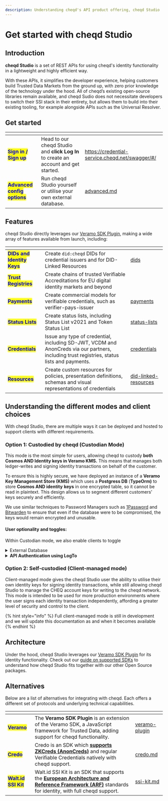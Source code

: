 ```yaml
---
description: Understanding cheqd's API product offering, cheqd Studio
---
```


# Get started with cheqd Studio

## Introduction

**cheqd Studio** is a set of REST APIs for using cheqd's identity functionality in a lightweight and highly efficient way.&#x20;

With these APIs, it simplifies the developer experience, helping customers build Trusted Data Markets from the ground up, with zero prior knowledge of the technology under the hood. All of cheqd’s existing open-source libraries remain available, and cheqd Sudio does not necessitate developers to switch their SSI stack in their entirety, but allows them to build into their existing tooling, for example alongside APIs such as the Universal Resolver.

## Get started

<table data-view="cards"><thead><tr><th></th><th></th><th data-hidden data-card-target data-type="content-ref"></th></tr></thead><tbody><tr><td><mark style="color:blue;"><strong>Sign in / Sign up</strong></mark></td><td>Head to our cheqd Studio and <strong>click Log In</strong> to create an account and get started.</td><td><a href="https://credential-service.cheqd.net/swagger/#/">https://credential-service.cheqd.net/swagger/#/</a></td></tr><tr><td><mark style="color:blue;"><strong>Advanced config options</strong></mark></td><td>Run cheqd Studio yourself or utilise your own external database.</td><td><a href="advanced.md">advanced.md</a></td></tr></tbody></table>

## Features

cheqd Studio directly leverages our [Veramo SDK Plugin](https://github.com/cheqd/did-provider-cheqd), making a wide array of features available from launch, including:

<table data-view="cards"><thead><tr><th></th><th></th><th data-hidden data-card-target data-type="content-ref"></th></tr></thead><tbody><tr><td><mark style="color:blue;"><strong>DIDs and Identity Keys</strong></mark></td><td>Create <code>did:cheqd</code> DIDs for credential issuers and for DID-Linked Resources</td><td><a href="../../credential-service/dids/">dids</a></td></tr><tr><td><mark style="color:blue;"><strong>Trust Registries</strong></mark></td><td>Create chains of trusted Verifiable Accreditations for EU digital identity markets and beyond</td><td></td></tr><tr><td><mark style="color:blue;"><strong>Payments</strong></mark></td><td>Create commercial models for verifiable credentials, such as verifier-pays-issuer</td><td><a href="../../credential-service/payments/">payments</a></td></tr><tr><td><mark style="color:blue;"><strong>Status Lists</strong></mark></td><td>Create status lists, including Status List v2021 and Token Status List</td><td><a href="../../credential-service/status-lists/">status-lists</a></td></tr><tr><td><mark style="color:blue;"><strong>Credentials</strong></mark></td><td>Issue any type of credential, including SD-JWT, VCDM and AnonCreds via our partners, including trust registries, status lists and payments.</td><td><a href="../../credential-service/credentials/">credentials</a></td></tr><tr><td><mark style="color:blue;"><strong>Resources</strong></mark></td><td>Create custom resources for policies, presentation definitions, schemas and visual representations of credentials</td><td><a href="../../credential-service/did-linked-resources/">did-linked-resources</a></td></tr></tbody></table>

## Understanding the different modes and client choices

With cheqd Studio, there are multiple ways it can be deployed and hosted to support clients with different requirements.&#x20;

### Option 1: Custodied by cheqd (Custodian Mode)

This mode is the most simple for users, allowing cheqd to custody **both Cosmos AND Identity keys in Veramo KMS.** This means that manages both ledger-writes and signing identity transactions on behalf of the customer.

To ensure this is highly secure, we have deployed an instance of a **Veramo Key Management Store (KMS)** which uses a **Postgress DB** (**TypeOrm)** to store **Cosmos AND identity** **keys** in one encrypted table, so  it cannot be read in plaintext. This design allows us to segment different customers' keys securely and efficiently.

We use similar techniques to Password Managers such as [1Password](https://1password.com/) and [Bitwarden](https://bitwarden.com/) to ensure that even if the database were to be compromised, the keys would remain encrypted and unusable.

#### User optionality and toggles:

Within Custodian mode, we also enable clients to toggle

<details>

<summary>External Database</summary>



Clients are able to choose whether to use our default database for storing keys or utilise their own database.&#x20;

By default, `ENABLE_EXTERNAL_DB` is set to off/`false`. To enable external Veramo KMS database, set `ENABLE_EXTERNAL_DB` to `true`, then define below environment variables in `.env` file:

1. `EXTERNAL_DB_CONNECTION_URL`: PostgreSQL database connection URL, e.g. `postgres://<user>:<password>@<host>:<port>/<database>`.
2. `EXTERNAL_DB_ENCRYPTION_KEY`: Secret key used to encrypt the Veramo key-specific database tables. This adds a layer of protection by not storing the database in plaintext.
3. `EXTERNAL_DB_CERTIFICATE`: Custom CA certificate required to connect to the database (optional).

</details>

<details>

<summary><strong>API Authentication using LogTo</strong></summary>

By default, the application **has API authentication disabled** (which can be changed in configuration). If, however, you'd like to run the app with API authentication features, the following variables need to be configured.

We use a self-hosted version of [LogTo](https://logto.io/), which supports OpenID Connect. Theoretically, these values could also be replaced with [LogTo Cloud](http://cloud.logto.io/) or any other OpenID Connect identity provider.

By default, `ENABLE_AUTHENTICATION` is set to off/`false`. To enable external Veramo KMS database, set `ENABLE_AUTHENTICATION` to `true`, then define below environment variables in `.env` file:

1. **Endpoints**
   1. `LOGTO_ENDPOINT`: API endpoint for LogTo server
   2. `LOGTO_DEFAULT_RESOURCE_URL`: Root of API resources in this application to be guarded. (Default: `http://localhost:3000/api` on localhost.)
   3. `LOGTO_MANAGEMENT_API`: URL of management API for LogTo (default is `https://default.logto.app/api`)
   4. `CORS_ALLOWED_ORIGINS`: CORS allowed origins used in the app
2. **User-facing APIs**
   1. `LOGTO_APP_ID`: Application ID for the Credential Service application in LogTo. This can be set up as type "Traditional Web"
   2. `LOGTO_APP_SECRET`: Application secret associated with App ID above.
3. **Machine-to-machine backend APIs**
   1. `LOGTO_M2M_APP_ID`: Application ID for machine-to-machine application in LogTo. This is used for elevated management APIs within LogTo.
   2. `LOGTO_M2M_APP_SECRET`: Application secret
4. **Default role update using** [**LogTo webhooks**](https://docs.logto.io/next/docs/recipes/webhooks/): LogTo supports webhooks to fire of requests to an API when it detects certain actions/changes. If you want to automatically assign a role to users, a webhook is recommended to be setup for firing off whenever there's a new account created, or a new sign-in.
   1. `LOGTO_DEFAULT_ROLE_ID`: LogTo Role ID for the default role to put new users into.
   2. `LOGTO_WEBHOOK_SECRET`: Webhook secret to authenticate incoming webhook requests from LogTo.
5. **Miscellaneous**
   1. `DEFAULT_CUSTOMER_ID`: Customer/user in LogTo to use for unauthenticated users
   2. `COOKIE_SECRET`: Secret for cookie encryption.

</details>

### Option 2: Self-custodied (Client-managed mode)

Client-managed mode gives the cheqd Studio user the ability to utilise their own identity keys for signing identity transactions, while still allowing cheqd Studio to manage the CHEQ account keys for writing to the cheqd network. This mode is intended to be used for more production environments where the user signs each identity transaction independently, affording a greater level of security and control to the client.

{% hint style="info" %}
Full client-managed mode is still in development and we will update this documentation as and when it becomes available
{% endhint %}

## Architecture

Under the hood, cheqd Studio leverages our [Veramo SDK Plugin](https://github.com/cheqd/did-provider-cheqd) for its identity functionality. Check out our [guide on supported SDKs](../../sdk/understanding-sdks.md) to understand how cheqd Studio fits together with our other Open Source packages.

## Alternatives

Below are a list of alternatives for integrating with cheqd. Each offers a different set of protocols and underlying technical capabilities.

<table data-view="cards" data-full-width="false"><thead><tr><th></th><th></th><th data-hidden data-card-target data-type="content-ref"></th></tr></thead><tbody><tr><td><mark style="color:blue;"><strong>Veramo</strong></mark></td><td>The <strong>Veramo SDK Plugin</strong> is an extension of the Veramo SDK, a JavaScript framework for Trusted Data, adding support for cheqd functionality.</td><td><a href="../../sdk/veramo-plugin/">veramo-plugin</a></td></tr><tr><td><mark style="color:blue;"><strong>Credo</strong></mark></td><td>Credo is an SDK which <a href="https://hyperledger.github.io/anoncreds-spec/"><strong>supports ZKCreds (AnonCreds)</strong></a> and regular Verifiable Credentials natively with cheqd support. </td><td><a href="../../sdk/credo.md">credo.md</a></td></tr><tr><td><mark style="color:blue;"><strong>Walt.id SSI Kit</strong></mark></td><td>Walt.id SSI Kit is an SDK that supports the <a href="https://digital-strategy.ec.europa.eu/en/library/european-digital-identity-architecture-and-reference-framework-outline"><strong>European Architecture and Reference Framework (ARF)</strong></a> standards for identity, with full cheqd support. </td><td><a href="../../sdk/ssi-kit.md">ssi-kit.md</a></td></tr></tbody></table>
